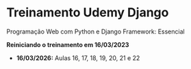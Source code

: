 # Treinamento Udemy Django
Programação Web com Python e Django Framework: Essencial

**Reiniciando o treinamento em 16/03/2023**
- **16/03/2026:** Aulas 16, 17, 18, 19, 20, 21 e 22
